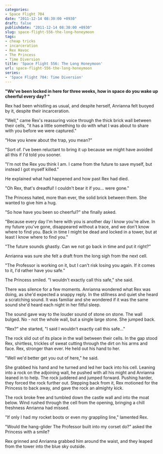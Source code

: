 ```yaml
---
categories:
- Space Flight 704
date: "2011-12-14 08:30:00 +0930"
draft: false
publishdate: "2011-12-14 08:30:00 +0930"
slug: space-flight-556-the-long-honeymoon
tags:
- cheap tricks
- incarceration
- Rex Havoc
- The Princess
- Time Diversion
title: 'Space Flight 556: The Long Honeymoon'
url: space-flight-556-the-long-honeymoon
series:
- 'Space Flight 704: Time Diversion'
---
```

**"We've been locked in here for three weeks, how in space do you wake up cheerful every day? "**

Rex had been whistling as usual, and despite herself, Anrianna felt buoyed by it, despite their incarceration.

"Well," came Rex's reassuring voice through the thick brick wall between their cells, "it has a little something to do with what I was about to share with you before we were captured."

"How you knew about the trap, you mean?"

"Sort of. I've been reluctant to bring it up because we might have avoided all this if I'd told you sooner.

"I'm not the Rex you think I am. I came from the future to save myself, but instead I got myself killed."

He explained what had happened and how past Rex had died.

"Oh Rex, that's dreadful! I couldn't bear it if you... were gone."

The Princess hated, more than ever, the solid brick between them. She wanted to give him a hug.

"So how have you been so cheerful?" she finally asked.

"Because every day I'm here with you is another day I know you're alive. In my future you've gone, disappeared without a trace, and we don't know where to find you. Back in time I might be dead and locked in a tower, but at least I know where to find you."

"The future sounds ghastly. Can we not go back in time and put it right?"

Anrianna was sure she felt a draft from the long sigh from the next cell.

"The Professor is working on it, but I can't risk losing you again. If it comes to it, I'd rather have you safe."

The Princess smiled. "I wouldn't exactly call this safe," she said.

There was silence for a few moments. Anrianna wondered what Rex was doing, as she'd expected a snappy reply. In the stillness and quiet she heard a scratching sound. It was familiar and she wondered if it was the same sound she'd heard each night in her fitful sleep.

The sound gave way to the louder sound of stone on stone. The wall bulged. No - not the whole wall, but a single large stone. She jumped back.

"Rex?" she started, "I said I wouldn't exactly call this safe..."

The rock slid out of its place in the wall between their cells. In the gap stood Rex, shirtless, trickles of sweat cutting through the dirt on his arms and face. Rex, stronger than ever. He held out his hand to her.

"Well we'd better get you out of here," he said.

She grabbed his hand and he turned and led her back into his cell. Leaning into a rock on the adjoining wall, he pushed with all his might and Anrianna leaned in to help. The rock juddered and jumped forward. Pushing harder, they forced the rock further out. Stepping back from it, Rex motioned for the Princess to back away, and gave the rock an almighty kick.

The rock broke free and tumbled down the castle wall and into the moat below. Wind rushed through the cell from the opening, bringing a chill freshness Anrianna had missed.

"If only I had my rocket boots or even my grappling line," lamented Rex.

"Would the hang-glider The Professor built into my corset do?" asked the Princess with a smile?

Rex grinned and Anrianna grabbed him around the waist, and they leaped from the tower into the blue sky outside.
